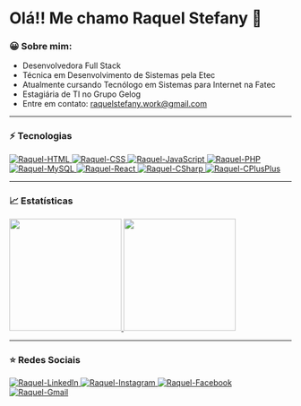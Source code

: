 <h1>
    Olá!! Me chamo Raquel Stefany 👋
</h1>

### 😀 Sobre mim:

- Desenvolvedora Full Stack
- Técnica em Desenvolvimento de Sistemas pela Etec
- Atualmente cursando Tecnólogo em Sistemas para Internet na Fatec
- Estagiária de TI no Grupo Gelog
- Entre em contato: raquelstefany.work@gmail.com

<hr>

### ⚡ Tecnologias

<a href="https://github.com/RaquelStefany">
    <img src="https://img.shields.io/badge/HTML5-E34F26?style=for-the-badge&logo=html5&logoColor=white" alt="Raquel-HTML"/>        
    <img src="https://img.shields.io/badge/CSS3-1572B6?style=for-the-badge&logo=css3&logoColor=white" alt="Raquel-CSS" />   
    <img src="https://img.shields.io/badge/JavaScript-F7DF1E?style=for-the-badge&logo=javascript&logoColor=black" alt="Raquel-JavaScript" />        
    <img src="https://img.shields.io/badge/PHP-777BB4?style=for-the-badge&logo=php&logoColor=white" alt="Raquel-PHP" />    
    <img src="https://img.shields.io/badge/MySQL-00000F?style=for-the-badge&logo=mysql&logoColor=white" alt="Raquel-MySQL" />
    <img src="https://img.shields.io/badge/React-20232A?style=for-the-badge&logo=react&logoColor=61DAFB" alt="Raquel-React" />
    <img src="https://img.shields.io/badge/C%23-239120?style=for-the-badge&logo=c-sharp&logoColor=white" alt="Raquel-CSharp" />
    <img src="https://img.shields.io/badge/C%2B%2B-00599C?style=for-the-badge&logo=c%2B%2B&logoColor=white" alt="Raquel-CPlusPlus" />
</a>

<hr>

### 📈 Estatísticas

<a href="https://github.com/RaquelStefany">
    <img height="200em" src="https://github-readme-stats.vercel.app/api/top-langs/?username=RaquelStefany&layout=compact&langs_count=10&theme=github_dark">
    <img height="200em" src="https://github-readme-stats.vercel.app/api?username=RaquelStefany&show_icons=true&theme=github_dark&include_all_commits=true&count_private=true"/>
</a>

<hr>

### ⭐ Redes Sociais

<div>
    <a href="https://www.linkedin.com/in/raquel-stefany-generoso-rodrigues-a51a7a201/" target="_blank">
        <img src="https://img.shields.io/badge/LinkedIn-0077B5?style=for-the-badge&logo=linkedin&logoColor=white" alt="Raquel-LinkedIn"/>
    </a>      
    <a href="https://www.instagram.com/raquelrodriguez013/" target="_blank">
        <img src="https://img.shields.io/badge/Instagram-E4405F?style=for-the-badge&logo=instagram&logoColor=white" alt="Raquel-Instagram"/>
    </a>
    <a href="https://www.facebook.com/raquelstefany.g/" target="_blank">
        <img src="https://img.shields.io/badge/Facebook-1877F2?style=for-the-badge&logo=facebook&logoColor=white" alt="Raquel-Facebook"/>
    </a>         
    <a href="mailto:raquelstefany.work@gmail.com" target="_blank">
        <img src="https://img.shields.io/badge/Gmail-D14836?style=for-the-badge&logo=gmail&logoColor=white" alt="Raquel-Gmail"/>
    </a> 
</div>
